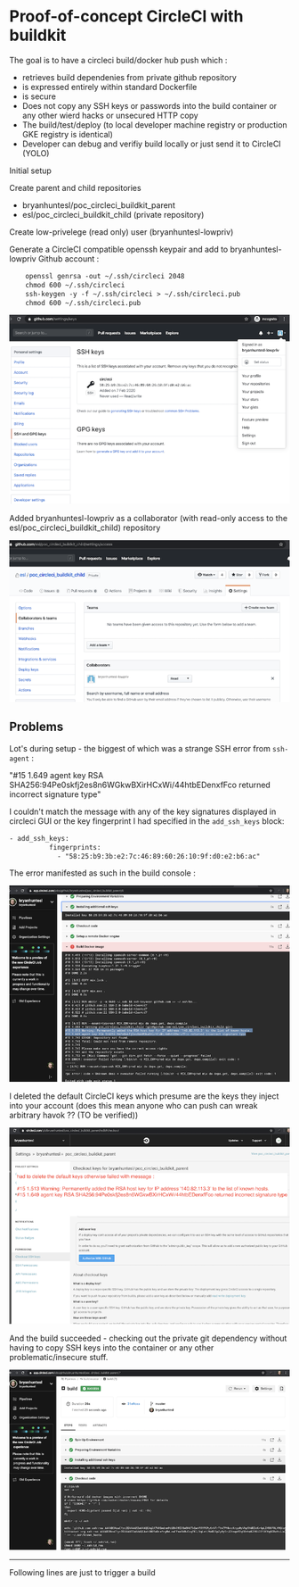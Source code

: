 # Proof-of-concept CircleCI with buildkit

The goal is to have a circleci build/docker hub push which :

* retrieves build dependenies from private github repository
* is expressed entirely within standard Dockerfile
* is secure
* Does not copy any SSH keys or passwords into the build container or any other wierd hacks or unsecured HTTP copy
* The build/test/deploy (to local developer machine registry or production GKE registry is identical)
* Developer can debug and verifiy build locally or just send it to CircleCI (YOLO)

Initial setup

Create parent and child repositories 
* bryanhuntesl/poc_circleci_buildkit_parent
* esl/poc_circleci_buildkit_child (private repository)


Create low-privelege (read only) user (bryanhuntesl-lowpriv)

Generate a CircleCI compatible openssh keypair and add to bryanhuntesl-lowpriv Github account :

```
    openssl genrsa -out ~/.ssh/circleci 2048
    chmod 600 ~/.ssh/circleci
    ssh-keygen -y -f ~/.ssh/circleci > ~/.ssh/circleci.pub
    chmod 600 ~/.ssh/circleci.pub
```

![added keys to low-priv account](images/github/low-priv-github-account-with-keys.png) 

Added bryanhuntesl-lowpriv as a collaborator (with read-only access to the esl/poc_circleci_buildkit_child) repository


![added keys to low-priv account](images/github/esl-poc_circleci_buildkit_child-collaborators-bryanhuntesl-lowpriv.png) 









## Problems

Lot's during setup - the biggest of which was a strange SSH error from `ssh-agent` :

"#15 1.649 agent key RSA SHA256:94Pe0skfj2es8n6WGkwBXirHCxWi/44htbEDenxfFco returned incorrect signature type"

I couldn't match the message with any of the key signatures displayed in circleci GUI or the key fingerprint I
had specified in the `add_ssh_keys` block:

```
- add_ssh_keys:
          fingerprints:
            - "58:25:b9:3b:e2:7c:46:89:60:26:10:9f:d0:e2:b6:ac"
```

The error manifested as such in the build console : 

![SSH Key Failure](images/circle-ci/ssh-key-failure.png)

I deleted the default CircleCI keys which presume are the keys they inject into your account (does this mean anyone who can push can wreak arbitrary havok ?? (TO be verified))

![Delete default keys to prevent error](images/circle-ci/delete-default-keys-to-prevent-failure.png)

And the build succeeded - checking out the private git dependency without having to copy SSH keys into the container or any other problematic/insecure stuff.

![Successfully used private keys to build project](images/circle-ci/ssh-key-success.png)

---

Following lines are just to trigger a build

